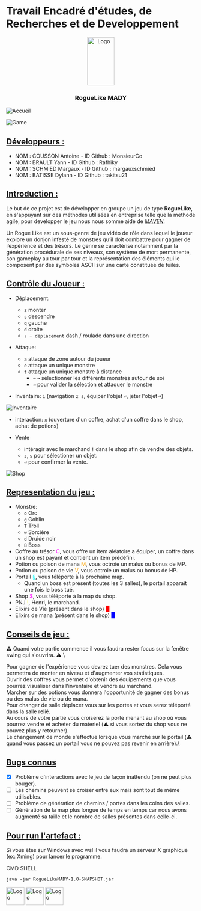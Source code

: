 # Travail Encadré d'études, de Recherches et de Developpement

<p align="center">
  <a href="https://example.com/">
    <img src="https://i.imgur.com/cEn7FNa.png" alt="Logo" width=72 height=128>
  </a>

<h3 align="center">RogueLike MADY</h3>

![Accueil](https://i.imgur.com/hTDKKex.png)

![Game](https://i.imgur.com/wMwNcCK.png)

## <u>Développeurs :</u>

- NOM : COUSSON Antoine - ID Github : MonsieurCo
- NOM : BRAULT Yann - ID Github : Rafhiky
- NOM : SCHMIED Margaux - ID Github : margauxschmied
- NOM : BATISSE Dylann - ID Github : takitsu21

## <u>Introduction :</u>

Le but de ce projet est de développer en groupe un jeu de type <b>RogueLike</b>, en s'appuyant sur des méthodes
utilisées en entreprise telle que la methode agile, pour developper le jeu nous nous somme aidé
de <i>[MAVEN](https://maven.apache.org/).</i>

Un Rogue Like est un sous-genre de jeu vidéo de rôle dans lequel le joueur explore un donjon infesté de monstres qu’il
doit combattre pour gagner de l’expérience et des trésors. Le genre se caractérise notamment par la génération
procédurale de ses niveaux, son système de mort permanente, son gameplay au tour par tour et la représentation des
éléments qui le composent par des symboles ASCII sur une carte constituée de tuiles.

## <u>Contrôle du Joueur :</u>

- Déplacement:
    - `z` monter
    - `s` descendre
    - `q` gauche
    - `d` droite
    - `⇧ + déplacement` dash / roulade dans une direction
- Attaque:
    - `a` attaque de zone autour du joueur
    - `e` attaque un unique monstre
    - `t` attaque un unique monstre à distance
        - `←` `→` sélectionner les différents monstres autour de soi
        - `⏎` pour valider la sélection et attaquer le monstre

- Inventaire: `i` (navigation `z s`, équiper l'objet `⏎`, jeter l'objet `⌫`)

![Inventaire](https://i.imgur.com/6JurPRn.png)

- interaction: `x` (ouverture d'un coffre, achat d'un coffre dans le shop, achat de potions)

- Vente
    - intéragir avec le marchand `!` dans le shop afin de vendre des objets.
    - `z`, `s` pour sélectioner un objet.
    - `⏎` pour confirmer la vente.


![Shop](https://i.imgur.com/5kdfdIf.png)


## <u>Representation du jeu :</u>

- Monstre:
    - `o` Orc
    - `g` Goblin
    - `T` Troll
    - `w` Sorcière
    - `d` Druide noir
    - `B` Boss
- Coffre au trésor <span style="color:magenta">C</span>, vous offre un item aléatoire a équiper, un coffre dans un shop est payant et contient un item prédéfini.
- Potion ou poison de mana <span style="color:orange">M</span>, vous octroie un malus ou bonus de MP.
- Potion ou poison de vie <span style="color:orange">V</span>, vous octroie un malus ou bonus de HP.
- Portail <span style="color:cyan">§</span>, vous téléporte à la prochaine map.
    - Quand un boss est présent (toutes les 3 salles), le portail apparaît une fois le
    boss tué.
- Shop <span style="color:magenta">$</span>, vous téléporte à la map du shop.
- PNJ <span style="color:yellow">!</span>, Henri, le marchand.
- Elixirs de Vie (présent dans le shop) <span style="background-color:red;color:red">C</span>
- Elixirs de mana (présent dans le shop) <span style="background-color:blue;color:blue;">C</span>


## <u>Conseils de jeu :</u>

⚠️ Quand votre partie commence il vous faudra rester focus sur la fenêtre swing qui s'ouvrira. ⚠️ \

Pour gagner de l'expérience vous devrez tuer des monstres. Cela vous permettra de monter en niveau et d'augmenter vos statistiques. \
Ouvrir des coffres vous permet d'obtenir des équipements que vous pourrez visualiser dans l'inventaire et vendre au marchand. \
Marcher sur des potions vous donnera l'opportunité de gagner des bonus ou des malus de vie ou de mana. \
Pour changer de salle déplacer vous sur les portes et vous serez téléporté dans la salle relié. \
Au cours de votre partie vous croiserez la porte menant au shop où vous pourrez vendre et acheter du materiel (⚠️ si vous sortez du shop vous ne pouvez plus y retourner). \
Le changement de monde s'effectue lorsque vous marché sur le portail (⚠️ quand vous passez un portail vous ne pouvez pas revenir en arrière).\

## <u>Bugs connus</u>

- [X] Problème d'interactions avec le jeu de façon inattendu (on ne peut plus bouger).
- [ ] Les chemins peuvent se croiser entre eux mais sont tout de même utilisables.
- [ ] Problème de génération de chemins / portes dans les coins des salles.
- [ ] Génération de la map plus longue de temps en temps car nous avons augmenté sa taille et le nombre de salles présentes dans celle-ci.

## <u>Pour run l'artefact : </u>

Si vous êtes sur Windows avec wsl il vous faudra un serveur X graphique (ex: Xming) pour lancer le programme.

CMD SHELL

```shell
java -jar RogueLikeMADY-1.0-SNAPSHOT.jar
```

<img src="https://i.imgur.com/d9cDliK.png" alt="Logo" width=48 height=48> <img src="https://i.imgur.com/fliRMaY.png" alt="Logo" width=48 height=48> <img src="https://i.imgur.com/zaCLOhf.png" alt="Logo" width=48 height=48>



